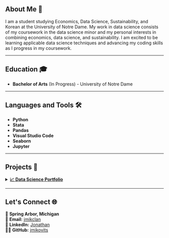 ## About Me 👋
I am a student studying Economics, Data Science, Sustainability, and Korean at the University of Notre Dame. My work in data science consists of my coursework in the data science minor and my personal interests in combining economics, data science, and sustainability. I am excited to be learning applicable data science techniques and advancing my coding skills as I progress in my coursework.
___
## Education 🎓
- **Bachelor of Arts** (In Progress) - University of Notre Dame
___
## Languages and Tools 🛠️
- **Python**
- **Stata**
- **Pandas**
- **Visual Studio Code**
- **Seaborn**
- **Jupyter**

___
## Projects 🚀
<details><summary>
<a href="https://github.com/jmikovits/Mikovits-Data-Science-Portfolio"><strong>📈 Data Science Portfolio</strong></a>
</summary>
<ul>
  <li>Practicing exploratory data analysis on real-world data
  <li>Visualizing data and dashboards
  <li>Including work related to machine learning models, LLMs, and model evaluations
  <li>Showcasing Jupyter Notebooks for solving specific data problems
</ul>
</details>  

___
## Let's Connect 🌐
📍 **Spring Arbor, Michigan**  
📧 **Email:** [jmikclan](mailto:jmikclan@gmail.com)   
🔗 **LinkedIn:** [Jonathan](https://www.linkedin.com/in/jonathan-mikovits/)  
👨‍💻 **GitHub:** [jmikovits](https://github.com/jmikovits)




